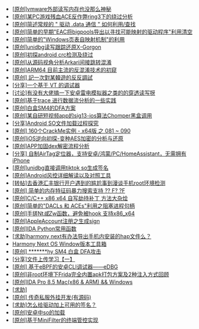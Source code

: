 + [[原创]vmware外部读写内存也没那么神秘](https://bbs.kanxue.com/thread-284956.htm)
+ [[原创]某PC游戏残血ACE反作弊ring3下的绕过分析](https://bbs.kanxue.com/thread-284667.htm)
+ [[原创]简述常规的 " 驱动 .data 通信 " 如何利用/查找](https://bbs.kanxue.com/thread-285348.htm)
+ [[原创]简单的早期"EAC将bigpools导出以寻找可能映射的驱动程序"利用清空](https://bbs.kanxue.com/thread-285355.htm)
+ [[原创]简单的"Windows页表自映射机制"的利用](https://bbs.kanxue.com/thread-285332.htm)
+ [[原创]unidbg读写跟踪还原X-Gorgon](https://bbs.kanxue.com/thread-285586.htm)
+ [[原创]初探android crc检测及绕过](https://bbs.kanxue.com/thread-285790.htm)
+ [[原创]从源码视角分析Arkari间接跳转混淆](https://bbs.kanxue.com/thread-285968.htm)
+ [[原创]ARM64 目前主流的反混淆技术的初窥](https://bbs.kanxue.com/thread-285567.htm)
+ [[原创] 記一次對某韓遊的反反調試](https://bbs.kanxue.com/thread-286089.htm)
+ [[分享]一个基于 VT 的调试器](https://bbs.kanxue.com/thread-286110.htm)
+ [[讨论]有没有大佬搞一下安卓雷电模拟器之类的的穿透读写呀](https://bbs.kanxue.com/thread-286117.htm)
+ [[原创]基于trace 进行数据流分析的一些实践](https://bbs.kanxue.com/thread-285243.htm)
+ [[原创]白盒SM4的DFA方案](https://bbs.kanxue.com/thread-285292.htm)
+ [[原创]某自研短视频app的sig13-ios算法Chomper黑盒调用](https://bbs.kanxue.com/thread-285666.htm)
+ [[分享]Android  SO文件加载过程探究](https://bbs.kanxue.com/thread-285788.htm)
+ [[原创] 160个CrackMe实例 - x64版 之 081 ~ 090](https://bbs.kanxue.com/thread-286118.htm)
+ [[原创]iOS逆向初探-变种AES加密的分析与还原](https://bbs.kanxue.com/thread-277552.htm)
+ [[原创]APP加固dex解密流程分析](https://bbs.kanxue.com/thread-280609.htm)
+ [[分享] 自制AirTag定位器，支持安卓/鸿蒙/PC/HomeAssistant，无需拥有iPhone](https://bbs.kanxue.com/thread-286002.htm)
+ [[原创]unidbg直接调用tiktok so生成签名](https://bbs.kanxue.com/thread-285623.htm)
+ [[原创]Android风控详细解读以及对照工具](https://bbs.kanxue.com/thread-286120.htm)
+ [[转帖]去香港汇丰银行开户遇到的尴尬事到漫谈手机root环境检测](https://bbs.kanxue.com/thread-285754.htm)
+ [[原创] 简单的内存特征码暴力搜索支持 ?? F? ?F](https://bbs.kanxue.com/thread-284451.htm)
+ [[原创]C/C++ x86 x64 自写劫持补丁 方法大杂烩](https://bbs.kanxue.com/thread-282745.htm)
+ [[原创]简单的"DACLs 和 ACEs"利用之阻塞进程句柄](https://bbs.kanxue.com/thread-285347.htm)
+ [[原创]手搓Nt*或Zw*函数，避免被hook 支持x86_x64](https://bbs.kanxue.com/thread-284264.htm)
+ [[原创]AppleAccount注册之生成sign](https://bbs.kanxue.com/thread-285959.htm)
+ [[原创]IDA Python常用函数](https://bbs.kanxue.com/thread-286124.htm)
+ [[求助]harmony next有办法导出手机内安装的hap文件么？](https://bbs.kanxue.com/thread-285285.htm)
+ [Harmony Next OS Window版本工具箱](https://bbs.kanxue.com/thread-284829.htm)
+ [[原创] *******hy SM4 白盒 DFA攻击](https://bbs.kanxue.com/thread-285313.htm)
+ [[分享]文件上传学习【一】](https://bbs.kanxue.com/thread-286064.htm)
+ [[原创] 基于eBPF的安卓CLI调试器——eDBG](https://bbs.kanxue.com/thread-286127.htm)
+ [[原创]非root环境下Frida完全内置apk打包方案及2种注入方式回顾](https://bbs.kanxue.com/thread-284482.htm)
+ [[原创]IDA Pro 8.5 Mac(x86 & ARM) && Windows](https://bbs.kanxue.com/thread-286126.htm)
+ [[求助]](https://bbs.kanxue.com/thread-286125.htm)
+ [[原创] 传奇私服外挂开发(有源码)](https://bbs.kanxue.com/thread-285681.htm)
+ [[求助]怎么给驱动加上可用的签名？](https://bbs.kanxue.com/thread-284923.htm)
+ [[原创]安卓中so的加载](https://bbs.kanxue.com/thread-286004.htm)
+ [[原创]基于MiniFilter的终端管控实现](https://bbs.kanxue.com/thread-285447.htm)
